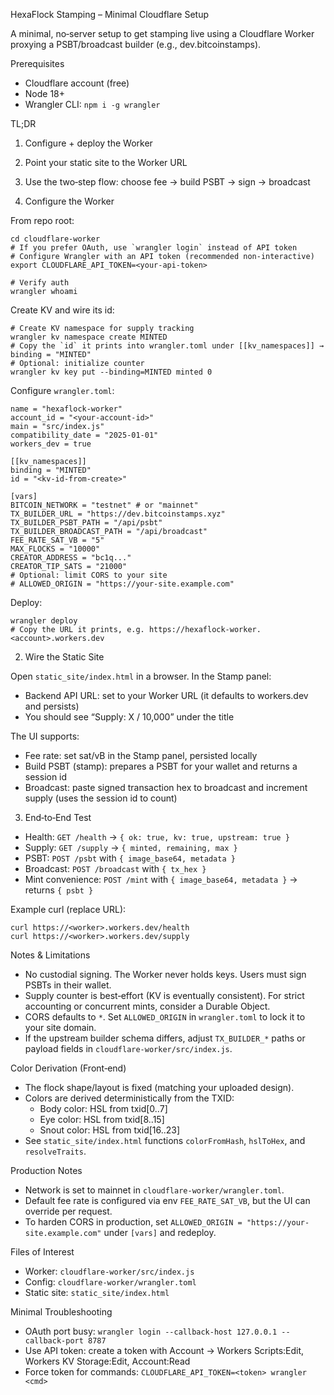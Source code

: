 HexaFlock Stamping – Minimal Cloudflare Setup

A minimal, no‑server setup to get stamping live using a Cloudflare Worker proxying a PSBT/broadcast builder (e.g., dev.bitcoinstamps).

Prerequisites
- Cloudflare account (free)
- Node 18+
- Wrangler CLI: `npm i -g wrangler`

TL;DR
1) Configure + deploy the Worker
2) Point your static site to the Worker URL
3) Use the two‑step flow: choose fee → build PSBT → sign → broadcast

1) Configure the Worker

From repo root:

```
cd cloudflare-worker
# If you prefer OAuth, use `wrangler login` instead of API token
# Configure Wrangler with an API token (recommended non-interactive)
export CLOUDFLARE_API_TOKEN=<your-api-token>

# Verify auth
wrangler whoami
```

Create KV and wire its id:

```
# Create KV namespace for supply tracking
wrangler kv namespace create MINTED
# Copy the `id` it prints into wrangler.toml under [[kv_namespaces]] → binding = "MINTED"
# Optional: initialize counter
wrangler kv key put --binding=MINTED minted 0
```

Configure `wrangler.toml`:

```
name = "hexaflock-worker"
account_id = "<your-account-id>"
main = "src/index.js"
compatibility_date = "2025-01-01"
workers_dev = true

[[kv_namespaces]]
binding = "MINTED"
id = "<kv-id-from-create>"

[vars]
BITCOIN_NETWORK = "testnet" # or "mainnet"
TX_BUILDER_URL = "https://dev.bitcoinstamps.xyz"
TX_BUILDER_PSBT_PATH = "/api/psbt"
TX_BUILDER_BROADCAST_PATH = "/api/broadcast"
FEE_RATE_SAT_VB = "5"
MAX_FLOCKS = "10000"
CREATOR_ADDRESS = "bc1q..."
CREATOR_TIP_SATS = "21000"
# Optional: limit CORS to your site
# ALLOWED_ORIGIN = "https://your-site.example.com"
```

Deploy:

```
wrangler deploy
# Copy the URL it prints, e.g. https://hexaflock-worker.<account>.workers.dev
```

2) Wire the Static Site

Open `static_site/index.html` in a browser. In the Stamp panel:
- Backend API URL: set to your Worker URL (it defaults to workers.dev and persists)
- You should see “Supply: X / 10,000” under the title

The UI supports:
- Fee rate: set sat/vB in the Stamp panel, persisted locally
- Build PSBT (stamp): prepares a PSBT for your wallet and returns a session id
- Broadcast: paste signed transaction hex to broadcast and increment supply (uses the session id to count)

3) End‑to‑End Test

- Health: `GET /health` → `{ ok: true, kv: true, upstream: true }`
- Supply: `GET /supply` → `{ minted, remaining, max }`
- PSBT: `POST /psbt` with `{ image_base64, metadata }`
- Broadcast: `POST /broadcast` with `{ tx_hex }`
- Mint convenience: `POST /mint` with `{ image_base64, metadata }` → returns `{ psbt }`

Example curl (replace URL):

```
curl https://<worker>.workers.dev/health
curl https://<worker>.workers.dev/supply
```

Notes & Limitations
- No custodial signing. The Worker never holds keys. Users must sign PSBTs in their wallet.
- Supply counter is best‑effort (KV is eventually consistent). For strict accounting or concurrent mints, consider a Durable Object.
- CORS defaults to `*`. Set `ALLOWED_ORIGIN` in `wrangler.toml` to lock it to your site domain.
- If the upstream builder schema differs, adjust `TX_BUILDER_*` paths or payload fields in `cloudflare-worker/src/index.js`.

Color Derivation (Front‑end)
- The flock shape/layout is fixed (matching your uploaded design).
- Colors are derived deterministically from the TXID:
  - Body color: HSL from txid[0..7]
  - Eye color: HSL from txid[8..15]
  - Snout color: HSL from txid[16..23]
- See `static_site/index.html` functions `colorFromHash`, `hslToHex`, and `resolveTraits`.

Production Notes
- Network is set to mainnet in `cloudflare-worker/wrangler.toml`.
- Default fee rate is configured via env `FEE_RATE_SAT_VB`, but the UI can override per request.
- To harden CORS in production, set `ALLOWED_ORIGIN = "https://your-site.example.com"` under `[vars]` and redeploy.

Files of Interest
- Worker: `cloudflare-worker/src/index.js`
- Config: `cloudflare-worker/wrangler.toml`
- Static site: `static_site/index.html`

Minimal Troubleshooting
- OAuth port busy: `wrangler login --callback-host 127.0.0.1 --callback-port 8787`
- Use API token: create a token with Account → Workers Scripts:Edit, Workers KV Storage:Edit, Account:Read
- Force token for commands: `CLOUDFLARE_API_TOKEN=<token> wrangler <cmd>`
